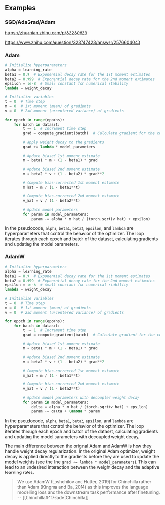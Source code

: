 

## Examples

### SGD/AdaGrad/Adam

https://zhuanlan.zhihu.com/p/32230623

https://www.zhihu.com/question/323747423/answer/2576604040

### Adam

```python
# Initialize hyperparameters
alpha = learning_rate
beta1 = 0.9  # Exponential decay rate for the 1st moment estimates
beta2 = 0.999  # Exponential decay rate for the 2nd moment estimates
epsilon = 1e-8  # Small constant for numerical stability
lambda = weight_decay

# Initialize variables
t = 0  # Time step
m = 0  # 1st moment (mean) of gradients
v = 0  # 2nd moment (uncentered variance) of gradients

for epoch in range(epochs):
    for batch in dataset:
        t += 1  # Increment time step
        grad = compute_gradient(batch)  # Calculate gradient for the current batch

        # Apply weight decay to the gradients
        grad += lambda * model_parameters

        # Update biased 1st moment estimate
        m = beta1 * m + (1 - beta1) * grad

        # Update biased 2nd moment estimate
        v = beta2 * v + (1 - beta2) * grad**2

        # Compute bias-corrected 1st moment estimate
        m_hat = m / (1 - beta1**t)

        # Compute bias-corrected 2nd moment estimate
        v_hat = v / (1 - beta2**t)

        # Update model parameters
        for param in model_parameters:
            param -= alpha * m_hat / (torch.sqrt(v_hat) + epsilon)

```

In the pseudocode, `alpha`, `beta1`, `beta2`, `epsilon`, and `lambda` are hyperparameters that control the behavior of the optimizer. The loop iterates through each epoch and batch of the dataset, calculating gradients and updating the model parameters.

### AdamW

```python
# Initialize hyperparameters
alpha = learning_rate
beta1 = 0.9  # Exponential decay rate for the 1st moment estimates
beta2 = 0.999  # Exponential decay rate for the 2nd moment estimates
epsilon = 1e-8  # Small constant for numerical stability
lambda = weight_decay

# Initialize variables
t = 0  # Time step
m = 0  # 1st moment (mean) of gradients
v = 0  # 2nd moment (uncentered variance) of gradients

for epoch in range(epochs):
    for batch in dataset:
        t += 1  # Increment time step
        grad = compute_gradient(batch)  # Calculate gradient for the current batch

        # Update biased 1st moment estimate
        m = beta1 * m + (1 - beta1) * grad

        # Update biased 2nd moment estimate
        v = beta2 * v + (1 - beta2) * grad**2

        # Compute bias-corrected 1st moment estimate
        m_hat = m / (1 - beta1**t)

        # Compute bias-corrected 2nd moment estimate
        v_hat = v / (1 - beta2**t)

        # Update model parameters with decoupled weight decay
        for param in model_parameters:
            delta = alpha * m_hat / (torch.sqrt(v_hat) + epsilon)
            param -= delta + lambda * param
```

In the pseudocode, `alpha`, `beta1`, `beta2`, `epsilon`, and `lambda` are hyperparameters that control the behavior of the optimizer. The loop iterates through each epoch and batch of the dataset, calculating gradients and updating the model parameters with decoupled weight decay.

The main difference between the original Adam and AdamW is how they handle weight decay regularization. In the original Adam optimizer, weight decay is applied directly to the gradients before they are used to update the model weights (see the line `grad += lambda * model_parameters`). This can lead to an undesired interaction between the weight decay and the adaptive learning rates.

> We use AdamW (Loshchilov and Hutter, 2019) for Chinchilla rather than Adam (Kingma and Ba, 2014) as this improves the language modelling loss and the downstream task performance after finetuning.
> -- [[Chinchilla#^f76ade|Chinchilla]]


